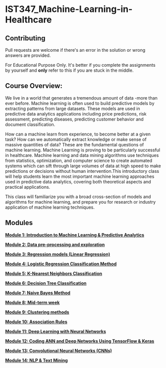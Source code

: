 # IST347_Machine-Learning-in-Healthcare

## Contributing

Pull requests are welcome if there's an error in the solution or wrong answers are provided.

For Educational Purpose Only. It's better if you complete the assignments by yourself and **only** refer to this if you are stuck in the middle.


## Course Overview:
We live in a world that generates a tremendous amount of data -more than ever before. Machine learning is often used to build predictive models by extracting patterns from large datasets. These models are used in predictive data analytics applications including price predictions, risk assessment, predicting diseases, predicting customer behavior and document classification. 

How can a machine learn from experience, to become better at a given task? How can we automatically extract knowledge or make sense of massive quantities of data? These are the fundamental questions of machine learning. Machine Learning is proving to be particularly successful in healthcare. Machine learning and data mining algorithms use techniques from statistics, optimization, and computer science to create automated systems which can sift through large volumes of data at high speed to make predictions or decisions without human intervention.This introductory class will help students learn the most important machine learning approaches used in predictive data analytics, covering both theoretical aspects and practical applications. 

This class will familiarize you with a broad cross-section of models and algorithms for machine learning, and prepare you for research or industry application of machine learning techniques.

## Modules

**[Module 1: Introduction to Machine Learning & Predictive Analytics](https://github.com/timc823/IST347/tree/main/Week_1)**

**[Module 2: Data pre-processing and exploration](https://github.com/timc823/IST347/tree/main/Week_2)**

**[Module 3: Regression models (Linear Regression)](https://github.com/timc823/IST347/tree/main/Week_3)**

**[Module 4: Logistic Regression Classification Method](https://github.com/timc823/IST347/tree/main/Week_4)**

**[Module 5: K-Nearest Neighbors Classification](https://github.com/timc823/IST347/tree/main/Week_5)**

 **[Module 6: Decision Tree Classification](https://github.com/timc823/IST347/tree/main/Week_6)**

 **[Module 7: Naive Bayes Method](https://github.com/timc823/IST347/tree/main/Week_7)**

 **[Module 8: Mid-term week](https://github.com/timc823/IST347/tree/main/Exam)**

 **[Module 9: Clustering methods](https://github.com/timc823/IST347/tree/main/Week_9)**

 **[Module 10: Association Rules](https://github.com/timc823/IST347/tree/main/Week_10)**

 **[Module 11: Deep Learning with Neural Networks](https://github.com/timc823/IST347/tree/main/Week_11)**

 **[Module 12: Coding ANN and Deep Networks Using TensorFlow & Keras](https://github.com/timc823/IST347/tree/main/Week_12)**

 **[Module 13: Convolutional Neural Networks (CNNs)](https://github.com/timc823/IST347/tree/main/Week_13)**

 **[Module 14: NLP & Text Mining](https://github.com/timc823/IST347/tree/main/Week_14)**
